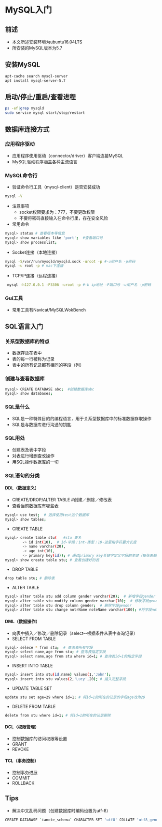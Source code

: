 # MySQL入门

## 前述
+ 本文所述安装环境为ubuntu16.04LTS 
+ 所安装的MySQL版本为5.7

## 安装MySQL
```bash
apt-cache search mysql-server
apt install mysql-server-5.7
```

## 启动/停止/重启/查看进程
```bash
ps -ef|grep mysqld
sudo service mysql start/stop/restart
```

## 数据库连接方式

### 应用程序驱动
+ 应用程序使用驱动（connector/driver）客户端连接MySQL
+ MySQL驱动程序涵盖各种主流语言

### MySQL命令行
+ 验证命令行工具（mysql-client）是否安装成功
```bash
mysql -V
```
+ 注意事项
    + socket权限要求为：777，不要更改权限
    + 不要将密码直接输入在命令行里，存在安全风险
+ 常用命令
```bash
mysql> status # 查看版本等信息
mysql> show variables like 'port';  #查看端口号
mysql> show processlist;
```
+ Socket连接（本地连接）
```bash
mysql -S/var/run/mysqld/mysqld.sock -uroot -p #-u用户名 -p密码
mysql -u root -p # mac下连接
```
+ TCP/IP连接（远程连接）
```bash
 mysql -h127.0.0.1 -P3306 -uroot -p #-h ip地址 -P端口号 -u用户名 -p密码
```
### Gui工具
+ 常用工具有Navicat/MySQLWokBench

## SQL语言入门

### 关系型数据库的特点
+ 数据存放在表中
+ 表的每一行被称为记录
+ 表中的所有记录都有相同的字段（列）

### 创建与查看数据库
```bash
mysql> CREATE DATABASE abc;  #创建数据库abc
mysql> show databases; 
```

### SQL是什么
+ SQL是一种特殊目的的编程语言，用于关系型数据库中的标准数据存取操作
+ SQL是与数据库进行沟通的钥匙

### SQL用处
+ 创建表及表中字段
+ 对表进行增删查改操作
+ 用SQL操作数据库的一切

### SQL语句的分类

#### DDL（数据定义）
+ CREATE/DROP/ALTER TABLE #创建／删除／修改表
+ 查看当前数据库有哪些表
```bash
mysql> use test;  # 选择使用test这个数据库
mysql> show tables; 
```
+ CREATE TABLE
```bash
mysql> create table stu(   #stu 表名
        -> id int(10),  # id-字段；int-类型；10-这里指字符最大长度
        -> name varchar(20),
        -> age int(10),
        -> primary key(id)); # 通过primary key关键字定义字段的主键（每张表都需要包含一个主键，主键唯一标识一条记录，是唯一字段，不可为空，不可重复）
mysql> show create table stu; # 查看创建好的表
```
+ DROP TABLE
```bash
drop table stu; # 删除表
```
+ ALTER TABLE
```bash
mysql> alter table stu add column gender varchar(20);  # 新增字段gender
mysql> alter table stu modify column gender varchar(10);  # 修改字段gender
mysql> alter table stu drop column gender;  # 删除字段gender
mysql> alter table stu change notrName noteName varchar(100); #将字段notrName更改为noteName
```

#### DML（数据操作）
+ 向表中插入／修改／删除记录（select--根据条件从表中查询记录）
+ SELECT FROM TABLE
```bash
mysql> selece * from stu;  # 查询表所有字段
mysql> select name,age from stu; # 查询表指定字段
mysql> select name,age from stu where id=1; # 查询表id=1的指定字段
```
+ INSERT INTO TABLE
```bash
mysql> insert into stu(id,name) values(1,'John');
mysql> insert into stu values(2,'Lucy',20); # 插入完整字段
```
+ UPDATE TABLE SET
```bash
update stu set age=29 where id=1; # 将id=1的所在的记录的字段age改为29
```
+ DELETE FROM TABLE
```bash
delete from stu where id=1; # 将id=1的所在的记录删除
```

#### DCL（权限管理）
+ 控制数据库的访问权限等设置
+ GRANT
+ REVOKE

#### TCL（事务控制）
+ 控制事务进展
+ COMMIT
+ ROLLBACK

## Tips
+ 解决中文乱码问题（创建数据库时编码设置为utf-8）
```bash
CREATE DATABASE `ianote_schema` CHARACTER SET 'utf8' COLLATE 'utf8_general_ci';
```
